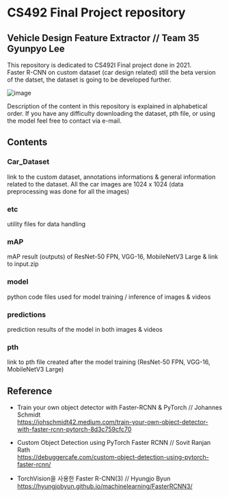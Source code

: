 # CS492 Final Project repository
## Vehicle Design Feature Extractor // Team 35 Gyunpyo Lee
This repository is dedicated to CS492I Final project done in 2021. \
Faster R-CNN on custom dataset (car design related) 
still the beta version of the datset, the dataset is going to be developed further. 

![image](https://github.com/glee2dev/cardataset-v1/blob/main/predictions/result_videos/video4_inference_2.gif?raw=true)

Description of the content in this repository is explained in alphabetical order.
If you have any difficulty downloading the dataset, pth file, or using the model feel free to contact via e-mail. 



## Contents
### Car_Dataset
link to the custom dataset, annotations informations & general information related to the dataset.
All the car images are 1024 x 1024 (data preprocessing was done for all the images) 


### etc
utility files for data handling


### mAP
mAP result (outputs) of ResNet-50 FPN, VGG-16, MobileNetV3 Large & link to input.zip


### model
python code files used for model training / inference of images & videos


### predictions
prediction results of the model in both images & videos 


### pth
link to pth file created after the model training (ResNet-50 FPN, VGG-16, MobileNetV3 Large)



## Reference
- Train your own object detector with Faster-RCNN & PyTorch // Johannes Schmidt \
https://johschmidt42.medium.com/train-your-own-object-detector-with-faster-rcnn-pytorch-8d3c759cfc70

- Custom Object Detection using PyTorch Faster RCNN // Sovit Ranjan Rath \
https://debuggercafe.com/custom-object-detection-using-pytorch-faster-rcnn/

- TorchVision을 사용한 Faster R-CNN(3) // Hyungjo Byun \
https://hyungjobyun.github.io/machinelearning/FasterRCNN3/

